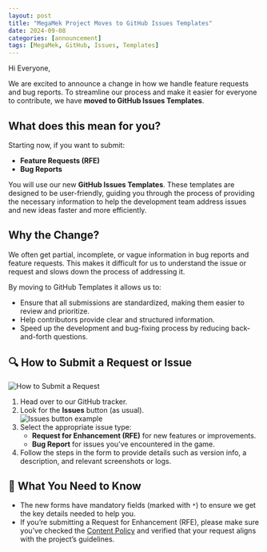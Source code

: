 ```yaml
---
layout: post
title: "MegaMek Project Moves to GitHub Issues Templates"
date: 2024-09-08
categories: [announcement]
tags: [MegaMek, GitHub, Issues, Templates]
---
```


Hi Everyone,

We are excited to announce a change in how we handle feature requests and bug reports. To streamline our process and make it easier for everyone to contribute, we have **moved to GitHub Issues Templates**.

## What does this mean for you?

Starting now, if you want to submit:

- **Feature Requests (RFE)**
- **Bug Reports**

You will use our new **GitHub Issues Templates**. These templates are designed to be user-friendly, guiding you through the process of providing the necessary information to help the development team address issues and new ideas faster and more efficiently.

## Why the Change?

We often get partial, incomplete, or vague information in bug reports and feature requests. This makes it difficult for us to understand the issue or request and slows down the process of addressing it.

By moving to GitHub Templates it allows us to:

- Ensure that all submissions are standardized, making them easier to review and prioritize.
- Help contributors provide clear and structured information.
- Speed up the development and bug-fixing process by reducing back-and-forth questions.

## 🔍 How to Submit a Request or Issue

<img src="https://i.imgur.com/nM2yUmZ.png" alt="How to Submit a Request" style="max-width: 100%; height: auto;"/>

1. Head over to our GitHub tracker.
2. Look for the **Issues** button (as usual).  
   <img src="https://i.imgur.com/ccVxKja.png" alt="Issues button example" style="max-width: 100%; height: auto;"/>
3. Select the appropriate issue type:
    - **Request for Enhancement (RFE)** for new features or improvements.
    - **Bug Report** for issues you’ve encountered in the game.
4. Follow the steps in the form to provide details such as version info, a description, and relevant screenshots or logs.

## 📄 What You Need to Know

- The new forms have mandatory fields (marked with `*`) to ensure we get the key details needed to help you.
- If you’re submitting a Request for Enhancement (RFE), please make sure you’ve checked the [Content Policy](https://github.com/MegaMek/megamek/wiki/Unofficial-or-Non%E2%80%90Canon-Content-Policy) and verified that your request aligns with the project’s guidelines.

